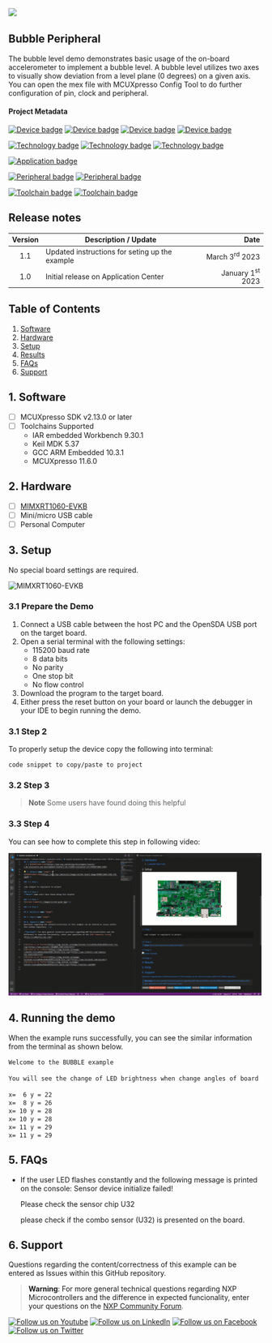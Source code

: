 [<img src="https://logodix.com/logo/653102.png" width="100"/>](https://www.nxp.com)

## Bubble Peripheral
The bubble level demo demonstrates basic usage of the on-board accelerometer to implement a bubble level. A bubble level utilizes two axes to visually show deviation from a level plane (0 degrees) on a given axis. You can open the mex file with MCUXpresso Config Tool to do further configuration of pin, clock and peripheral.

#### Project Metadata
<!----- Devices ----->
[![Device badge](https://img.shields.io/badge/Device-RT1060-blue)](https://github.com/search?q=org%3ANXP-mcuxpresso+RT1060+in%3Areadme&type=Repositories)
[![Device badge](https://img.shields.io/badge/Device-LPC55S69-blue)](https://github.com/search?q=org%3ANXP-mcuxpresso+LPC55S69+in%3Areadme&type=Repositories)
[![Device badge](https://img.shields.io/badge/Device-MCX9N-blue)](https://github.com/search?q=org%3ANXP-mcuxpresso+MCX9N+in%3Areadme&type=Repositories+org:nxp)
[![Device badge](https://img.shields.io/badge/Device-K22F-blue)](https://github.com/search?q=org%3ANXP-mcuxpresso+K22F+in%3Areadme&type=Repositories)
</p>

<!----- Technologies ----->
[![Technology badge](https://img.shields.io/badge/Technology-Low%20Power-yellowgreen)](https://github.com/search?q=org%3ANXP-mcuxpresso+low%20power+in%3Areadme&type=Repositories)
[![Technology badge](https://img.shields.io/badge/Technology-Audio-yellowgreen)](https://github.com/search?q=org%3ANXP-mcuxpresso+audio+in%3Areadme&type=Repositories)
[![Technology badge](https://img.shields.io/badge/Technology-Sensor-yellowgreen)](https://github.com/search?q=org%3ANXP-mcuxpresso+sensor+in%3Areadme&type=Repositories)
</p>

<!----- Applications ----->
[![Application badge](https://img.shields.io/badge/Application-INDUSTRIAL-lightgrey)](https://github.com/search?q=RT1060+in%3Areadme&type=Repositories)
</p>

<!----- Peripherals -----> 
[![Peripheral badge](https://img.shields.io/badge/Peripheral-I2C-yellow)](https://github.com/search?q=RT1060+in%3Areadme&type=Repositories)
[![Peripheral badge](https://img.shields.io/badge/Peripheral-UART-yellow)](https://github.com/search?q=RT1060+in%3Areadme&type=Repositories)
</p>

<!----- Toolchains ----->  
[![Toolchain badge](https://img.shields.io/badge/Toolchain-ARMGCC-orange)](https://github.com/search?q=RT1060+in%3Areadme&type=Repositories)
[![Toolchain badge](https://img.shields.io/badge/Toolchain-MCUXPRESSO-orange)](https://github.com/search?q=RT1060+in%3Areadme&type=Repositories)
</p>

## Release notes
| Version | Description / Update                           | Date                        |
|:-------:|------------------------------------------------|----------------------------:|
| 1.1     | Updated instructions for seting up the example | March 3<sup>rd</sup> 2023   |
| 1.0     | Initial release on Application Center          | January 1<sup>st</sup> 2023 |

## Table of Contents
1. [Software](#step1)
1. [Hardware](#step2)
1. [Setup](#step3)
1. [Results](#step4)
1. [FAQs](#step5) 
1. [Support](#step6)

## 1. Software<a name="step1">
- [ ] MCUXpresso SDK v2.13.0 or later
- [ ] Toolchains Supported
    - IAR embedded Workbench  9.30.1
    - Keil MDK  5.37
    - GCC ARM Embedded  10.3.1
    - MCUXpresso  11.6.0

## 2. Hardware<a name="step2">
- [ ] [MIMXRT1060-EVKB](https://www.nxp.com/design/development-boards/i-mx-evaluation-and-development-boards/i-mx-rt1060-evaluation-kit:MIMXRT1060-EVKB)
- [ ] Mini/micro USB cable
- [ ] Personal Computer

## 3. Setup<a name="step3">
No special board settings are required.</p>
![MIMXRT1060-EVKB](https://www.nxp.com/assets/images/en/dev-board-image/MIMXRT1060-EVKB-TOP.jpg)</p>

### 3.1 Prepare the Demo
1.  Connect a USB cable between the host PC and the OpenSDA USB port on the target board.
2.  Open a serial terminal with the following settings:
    - 115200 baud rate
    - 8 data bits
    - No parity
    - One stop bit
    - No flow control
3.  Download the program to the target board.
4.  Either press the reset button on your board or launch the debugger in your IDE to begin running the demo.

### 3.1 Step 2
To properly setup the device copy the following into terminal: </p>
```
code snippet to copy/paste to project
```
### 3.2 Step 3
>**Note** Some users have found doing this helpful
### 3.3 Step 4
You can see how to complete this step in following video:</p>
<img src="images/adding-web-images.gif" width="500"/> </p>

## 4. Running the demo<a name="step4">
When the example runs successfully, you can see the similar
information from the terminal as shown below.

~~~~~~~~~~~~~~~~~~~~~
Welcome to the BUBBLE example

You will see the change of LED brightness when change angles of board

x=  6 y = 22
x=  8 y = 26
x= 10 y = 28
x= 10 y = 28
x= 11 y = 29
x= 11 y = 29
~~~~~~~~~~~~~~~~~~~~~

## 5. FAQs<a name="step5">
- If the user LED flashes constantly and the following message is printed on the console:
    Sensor device initialize failed!

    Please check the sensor chip U32

  please check if the combo sensor (U32) is presented on the board.
  
## 6. Support<a name="step6">
Questions regarding the content/correctness of this example can be entered as Issues within this GitHub repository. </p>
>**Warning**: For more general technical questions regarding NXP Microcontrollers and the difference in expected funcionality, enter your questions on the [NXP Community Forum](https://community.nxp.com/).


[![Follow us on Youtube](https://img.shields.io/badge/Youtube-Follow%20us%20on%20Youtube-red.svg)](https://www.youtube.com/@NXP_Semiconductors)
[![Follow us on LinkedIn](https://img.shields.io/badge/LinkedIn-Follow%20us%20on%20LinkedIn-blue.svg)](https://www.linkedin.com/company/nxp-semiconductors)
[![Follow us on Facebook](https://img.shields.io/badge/Facebook-Follow%20us%20on%20Facebook-blue.svg)](https://www.facebook.com/nxpsemi/)
[![Follow us on Twitter](https://img.shields.io/badge/Twitter-Follow%20us%20on%20Twitter-white.svg)](https://twitter.com/NXP)
